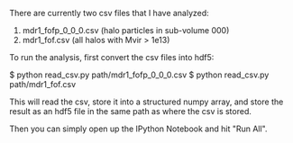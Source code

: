 There are currently two csv files that I have analyzed: 

1. mdr1_fofp_0_0_0.csv (halo particles in sub-volume 000)
2. mdr1_fof.csv (all halos with Mvir > 1e13)

To run the analysis, first convert the csv files into hdf5:

$ python read_csv.py path/mdr1_fofp_0_0_0.csv
$ python read_csv.py path/mdr1_fof.csv

This will read the csv, store it into a structured numpy array, and store the result as an hdf5 file in the same path as where the csv is stored. 

Then you can simply open up the IPython Notebook and hit "Run All".